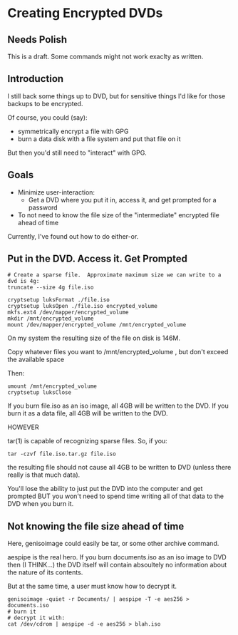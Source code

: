 # Creating Encrypted DVDs

## Needs Polish

This is a draft.  Some commands might not work exaclty as written.

## Introduction

I still back some things up to DVD, but for sensitive things I'd like
for those backups to be encrypted.

Of course, you could (say):

* symmetrically encrypt a file with GPG
* burn a data disk with a file system and put that file on it

But then you'd still need to "interact" with GPG.

## Goals

* Minimize user-interaction:
	* Get a DVD where you put it in, access it, and get prompted for a password
* To not need to know the file size of the "intermediate" encrypted file ahead of time

Currently, I've found out how to do either-or.

## Put in the DVD.  Access it.  Get Prompted


```
# Create a sparse file.  Approximate maximum size we can write to a dvd is 4g:
truncate --size 4g file.iso

cryptsetup luksFormat ./file.iso
cryptsetup luksOpen ./file.iso encrypted_volume
mkfs.ext4 /dev/mapper/encrypted_volume
mkdir /mnt/encrypted_volume
mount /dev/mapper/encrypted_volume /mnt/encrypted_volume
```

On my system the resulting size of the file on disk is 146M.

Copy whatever files you want to /mnt/encrypted_volume , but don't exceed the available space

Then:
```
umount /mnt/encrypted_volume
cryptsetup luksClose
```

If you burn file.iso as an iso image, all 4GB will be written to the DVD.
If you burn it as a data file, all 4GB will be written to the DVD.

HOWEVER

tar(1) is capable of recognizing sparse files.  So, if you:
```
tar -czvf file.iso.tar.gz file.iso
```

the resulting file should not cause all 4GB to be written to DVD
(unless there really is that much data).

You'll lose the ability to just put the DVD into the computer and get prompted
BUT you won't need to spend time writing all of that data to the DVD when you burn it.

## Not knowing the file size ahead of time

Here, genisoimage could easily be tar, or some other archive command.

aespipe is the real hero.  If you burn documents.iso as an iso image to DVD
then (I THINK...) the DVD itself will contain absoultely no information
about the nature of its contents.

But at the same time, a user must know how to decrypt it.

```
genisoimage -quiet -r Documents/ | aespipe -T -e aes256 > documents.iso
# burn it
# decrypt it with:
cat /dev/cdrom | aespipe -d -e aes256 > blah.iso
```
